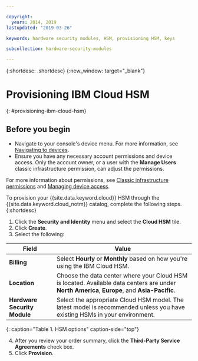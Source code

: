 ```yaml
---

copyright:
  years: 2014, 2019
lastupdated: "2019-03-26"

keywords: hardware security modules, HSM, provisioning HSM, keys

subcollection: hardware-security-modules

---
```


{:shortdesc: .shortdesc}
{:new_window: target="_blank"}

# Provisioning IBM Cloud HSM
{: #provisioning-ibm-cloud-hsm}

## Before you begin
* Navigate to your console's device menu. For more information, see [Navigating to devices](/docs/infrastructure/virtualization?topic=virtual-servers-navigating-devices).
* Ensure you have any necessary account permissions and device access. Only the account owner, or a user with the **Manage Users** classic infrastructure permission, can adjust the permissions.

For more information about permissions, see [Classic infrastructure permissions](/docs/iam?topic=iam-infrapermission#infrapermission) and [Managing device access](/docs/vsi?topic=virtual-servers-managing-device-access).

To provision your {{site.data.keyword.cloud}} HSM through the {{site.data.keyword.cloud_notm}} catalog, complete the following steps.
{:shortdesc}

1. Click the **Security and Identity** menu and select the **Cloud HSM** tile.
2. Click **Create**.
3. Select the following:

| Field | Value |
| --- | --- |
| **Billing** | Select **Hourly** or **Monthly** based on how you're using the IBM Cloud HSM. |
| **Location** | Choose the data center where your Cloud HSM is located. Available data centers are under **North America**, **Europe**, and **Asia-Pacific**. |
| **Hardware Security Module** | Select the appropriate Cloud HSM model. The latest model is recommended unless you have existing HSMs in your environment. |
{: caption="Table 1. HSM options" caption-side="top"}   

4. After you review your order summary, click the **Third-Party Service Agreements** check box.
5. Click **Provision**.

